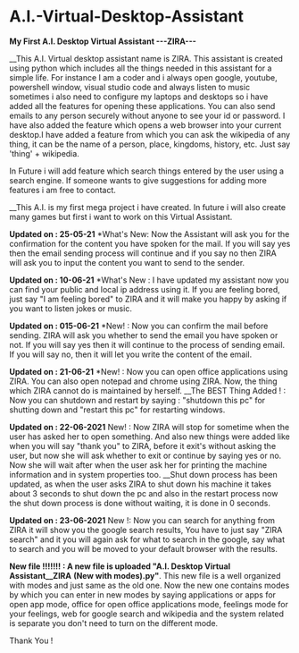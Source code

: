 # A.I.-Virtual-Desktop-Assistant
__My First A.I. Desktop Virtual Assistant ---ZIRA---__


__This A.I. Virtual desktop assistant name is ZIRA. This assistant is created using python which includes all the things needed in this assistant for a simple life. For instance I am
a coder and i always open google, youtube, powershell window, visual studio code and always listen to music sometimes i also need to configure my laptops and desktops so i have 
added all the features for opening these applications. You can also send emails to any person securely without anyone to see your id or password. I have also added the feature 
which opens a web browser into your current desktop.I have added a feature from which you can ask the wikipedia of any thing, it can be the name of a person, place, kingdoms, 
history, etc. Just say 'thing' + wikipedia.

In Future i will add feature which search things entered by the user using a search engine. If someone wants to give suggestions for adding more features i am free to contact.

__This A.I. is my first mega project i have created. In future i will also create many games but first i want to work on this Virtual Assistant.

__Updated on :  25-05-21__
*What's New: Now the Assistant will ask you for the confirmation for the content you have spoken for the mail. If you will say yes then the email sending process will continue and if you say no then ZIRA will ask you to input the content you want to send to the sender. 

__Updated on :  10-06-21__
*What's New :  I have updated my assistant now you can find your public and local ip address using it. If you are feeling bored, just say "I am feeling bored" to ZIRA and it will make you happy by asking if you want to listen jokes or music.

__Updated on :  015-06-21__
*New! :  Now you can confirm the mail before sending. ZIRA will ask you whether to send the email you have spoken or not. If you will say yes then it will continue to the process of sending email. If you will say no, then it will let you write the content of the email.

__Updated on :  21-06-21__
*New! : Now you can open office applications using ZIRA. You can also open notepad and chrome using ZIRA. Now, the thing which ZIRA cannot do is maintained by herself.
__The BEST Thing Added ! : Now you can shutdown and restart by saying : "shutdown this pc" for shutting down and "restart this pc" for restarting windows.

__Updated on : 22-06-2021__
New! : Now ZIRA will stop for sometime when the user has asked her to open something. And also new things were added like when you will say "thank you" to ZIRA, before it exit's without asking the user, but now she will ask whether to exit or continue by saying yes or no. Now she will wait after when the user ask her for printing the machine information and in system properties too. 
__Shut down process has been updated, as when the user asks ZIRA to shut down his machine it takes about 3 seconds to shut down the pc and also in the restart process now the shut down process is done without waiting, it is done in 0 seconds.

__Updated on : 23-06-2021__
New !: Now you can search for anything from ZIRA it will show you the google search results, You have to just say "ZIRA search" and it you will again ask for what to search in the google, say what to search and you will be moved to your default browser with the results.

__New file !!!!!!!  :  A new file is uploaded "A.I. Desktop Virtual Assistant__ZIRA__ __(New with modes).py"__. This new file is a well organized with modes and just same as the old one. Now the new one contains modes by which you can enter in new modes by saying applications or apps for open app mode, office for open office applications mode, feelings mode for your feelings, web for google search and wikipedia and the system related is separate you don't need to turn on the different mode.

Thank You ! 
